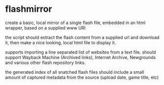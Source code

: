 # flashmirror
create a basic, local mirror of a single flash file, embedded in an html wrapper, based on a supplied www URI

the script should extract the flash content from a supplied url and download it, then make a nice looking, local html file to display it.

supports importing a line separated list of websites from a text file. should support Wayback Machine (Archived links), Internet Archive, Newgrounds and various other flash repository links.

the generated index of all snatched flash files should include a small amount of captured metadata from the source (upload date, game title, etc)
